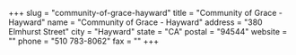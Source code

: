 +++
slug = "community-of-grace-hayward"
title = "Community of Grace - Hayward"
name = "Community of Grace - Hayward"
address = "380 Elmhurst Street"
city = "Hayward"
state = "CA"
postal = "94544"
website = ""
phone = "510 783-8062"
fax = ""
+++
